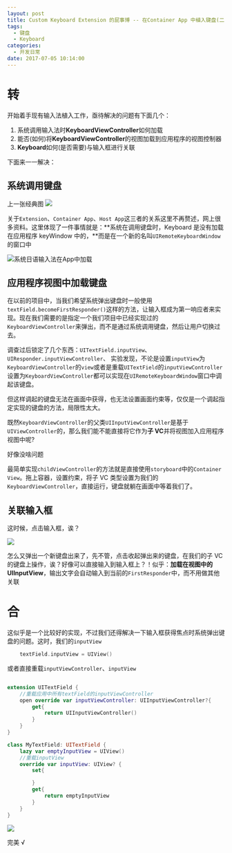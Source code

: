 ```yaml
---
layout: post
title: Custom Keyboard Extension 的屁事博 -- 在Container App 中植入键盘(二)
tags:
  - 键盘
  - Keyboard
categories:
  - 开发日常
date: 2017-07-05 10:14:00
---
```


# 转

开始着手现有输入法植入工作，亟待解决的问题有下面几个：

1. 系统调用输入法时**KeyboardViewController**如何加载
2. 能否(如何)将**KeyboardViewController**的视图加载到应用程序的视图控制器
3. **Keyboard**如何(是否需要)与输入框进行关联

下面来一一解决：

## 系统调用键盘

上一张经典图
![](https://ws1.sinaimg.cn/large/6b7d44cfgy1fh7yo4r6z6j21170s9q3z.jpg)

关于`Extension`、`Container App`、`Host App`这三者的关系这里不再赘述，网上很多资料。这里体现了一件事情就是：**系统在调用键盘时，Keyboard 是没有加载在应用程序 keyWindow 中的，**而是在一个新的名叫`UIRemoteKeyboardWindow`的窗口中

![系统日语输入法在App中加载](https://ws1.sinaimg.cn/large/6b7d44cfgy1fh7zfyf2lsj20qx0ifdi8.jpg)

## 应用程序视图中加载键盘

在以前的项目中，当我们希望系统弹出键盘时一般使用`textField.becomeFirstResponder()`这样的方法，让输入框成为第一响应者来实现。现在我们需要的是指定一个我们项目中已经实现过的`KeyboardViewController`来弹出，而不是通过系统调用键盘，然后让用户切换过去。

调查过后锁定了几个东西：`UITextField.inputView`、`UIResponder.inputViewController`、
实验发现，不论是设置`inputView`为`KeyboardViewController`的`view`或者是重载`UITextField`的`inputViewController`设置为`KeyboardViewController`都可以实现在`UIRemoteKeyboardWindow`窗口中调起该键盘。

但这样调起的键盘无法在画面中获得，也无法设置画面约束等，仅仅是一个调起指定实现的键盘的方法，局限性太大。

既然`KeyboardViewController`的父类`UIInputViewController`是基于`UIViewController`的，那么我们能不能直接将它作为**子 VC**并将视图加入应用程序视图中呢?

好像没啥问题

最简单实现`childViewController`的方法就是直接使用`storyboard`中的`Container View`。拖上容器，设置约束，将子 VC 类型设置为我们的`KeyboardViewController`，直接运行，键盘就躺在画面中等着我们了。

## 关联输入框

这时候，点击输入框，诶？

![](http://ww1.sinaimg.cn/large/6b7d44cfgy1fh88zea8k3j20r41h8jup.jpg)

怎么又弹出一个新键盘出来了，先不管，点击收起弹出来的键盘，在我们的子 VC 的键盘上操作，诶？好像可以直接输入到输入框上？！似乎：**加载在视图中的 UIInputView**，输出文字会自动输入到当前的`FirstResponder`中，而不用做其他关联

# 合

这似乎是一个比较好的实现，不过我们还得解决一下输入框获得焦点时系统弹出键盘的问题。这时，我们的`inputView`

```swift
	textField.inputView = UIView()
```

或者直接重载`inputViewController`、`inputView`

```swift

extension UITextField {
	//重载应用中所有textField的inputViewController
    open override var inputViewController: UIInputViewController?{
        get{
            return UIInputViewController()
        }
    }
}

class MyTextField: UITextField {
    lazy var emptyInputView = UIView()
    //重载inputView
    override var inputView: UIView? {
        set{

        }
        get{
            return emptyInputView
        }
    }
}

```

![](http://ww1.sinaimg.cn/large/6b7d44cfgy1fh8azll0zij20r41h840n.jpg)

完美 √
